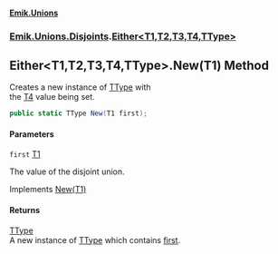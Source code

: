 #### [Emik.Unions](index.md 'index')
### [Emik.Unions.Disjoints](Emik.Unions.Disjoints.md 'Emik.Unions.Disjoints').[Either&lt;T1,T2,T3,T4,TType&gt;](Either{T1,T2,T3,T4,TType}.md 'Emik.Unions.Disjoints.Either<T1,T2,T3,T4,TType>')

## Either<T1,T2,T3,T4,TType>.New(T1) Method

Creates a new instance of [TType](Either{T1,T2,T3,T4,TType}.md#Emik.Unions.Disjoints.Either_T1,T2,T3,T4,TType_.TType 'Emik.Unions.Disjoints.Either<T1,T2,T3,T4,TType>.TType') with  
the [T4](Either{T1,T2,T3,T4,TType}.md#Emik.Unions.Disjoints.Either_T1,T2,T3,T4,TType_.T4 'Emik.Unions.Disjoints.Either<T1,T2,T3,T4,TType>.T4') value being set.

```csharp
public static TType New(T1 first);
```
#### Parameters

<a name='Emik.Unions.Disjoints.Either_T1,T2,T3,T4,TType_.New(T1).first'></a>

`first` [T1](Either{T1,T2,T3,T4,TType}.md#Emik.Unions.Disjoints.Either_T1,T2,T3,T4,TType_.T1 'Emik.Unions.Disjoints.Either<T1,T2,T3,T4,TType>.T1')

The value of the disjoint union.

Implements [New(T1)](IFactories{T1,T2,T3,T4,TType}.New(T1).md 'Emik.Unions.Disjoints.IFactories<T1,T2,T3,T4,TType>.New(T1)')

#### Returns
[TType](Either{T1,T2,T3,T4,TType}.md#Emik.Unions.Disjoints.Either_T1,T2,T3,T4,TType_.TType 'Emik.Unions.Disjoints.Either<T1,T2,T3,T4,TType>.TType')  
A new instance of [TType](Either{T1,T2,T3,T4,TType}.md#Emik.Unions.Disjoints.Either_T1,T2,T3,T4,TType_.TType 'Emik.Unions.Disjoints.Either<T1,T2,T3,T4,TType>.TType') which contains [first](Either{T1,T2,T3,T4,TType}.New(T1).md#Emik.Unions.Disjoints.Either_T1,T2,T3,T4,TType_.New(T1).first 'Emik.Unions.Disjoints.Either<T1,T2,T3,T4,TType>.New(T1).first').